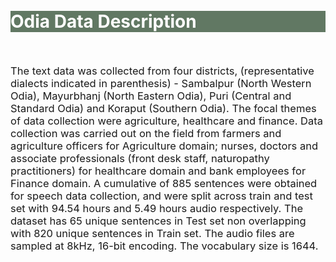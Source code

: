 <br>
<br>
<div class="widewrapper pagetitle">
  <div class="container" style="background-color:#617863">
    <h1 style="color:white;">Odia Data Description</h1>
  </div>
</div>
<br>



<p style="font-size:16.5px;">The text data was collected from four districts, (representative dialects indicated in parenthesis) - Sambalpur (North Western Odia), Mayurbhanj (North Eastern Odia), Puri (Central and Standard Odia) and Koraput (Southern Odia). The focal themes of data collection were agriculture, healthcare and finance. Data collection was carried out on the field from farmers and agriculture officers for Agriculture domain; nurses, doctors and associate professionals (front desk staff, naturopathy practitioners) for healthcare domain and bank employees for Finance domain. A cumulative of 885 sentences were obtained for speech data collection, and were split across train and test set with 94.54 hours and 5.49 hours audio respectively. The dataset has 65 unique sentences in Test set non overlapping with 820 unique sentences in Train set. The audio files are sampled at 8kHz, 16-bit encoding. The vocabulary size is 1644.</p>
